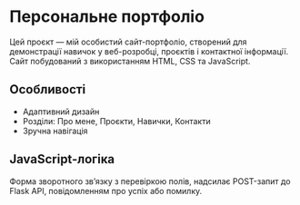 # Персональне портфоліо

Цей проєкт — мій особистий сайт-портфоліо, створений для демонстрації навичок у веб-розробці, проєктів і контактної інформації. Сайт побудований з використанням HTML, CSS та JavaScript.

## Особливості

- Адаптивний дизайн
- Розділи: Про мене, Проєкти, Навички, Контакти
- Зручна навігація

## JavaScript-логіка

Форма зворотного зв’язку з перевіркою полів, надсилає POST-запит до Flask API, повідомленням про успіх або помилку.